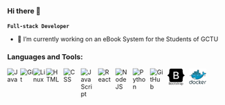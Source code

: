 ### Hi there 👋
**`Full-stack Developer`**

- 🔭 I’m currently working on an eBook System for the Students of GCTU 
<!--
- 🌱 I’m currently learning ...
- 👯 I’m looking to collaborate on ...
- 🤔 I’m looking for help with ...
- 💬 Ask me about ...
- 📫 How to reach me: ...
- 😄 Pronouns: ...
- ⚡ Fun fact: ...
-->

<h3 align="left">Languages and Tools:</h3>
<a href="https://www.java.com/en/"><img align="left" alt="Java" width="30px"  src="https://cdn.jsdelivr.net/gh/devicons/devicon/icons/java/java-original.svg"/></a>
<a href="https://git-scm.com/"><img align="left" alt="Git" width="30px" src="https://cdn.jsdelivr.net/gh/devicons/devicon/icons/git/git-original.svg" /></a>
<a href="https://www.linux.org/"><img align="left" alt="Linux" width="30px"  src="https://cdn.jsdelivr.net/gh/devicons/devicon/icons/linux/linux-original.svg" /></a>
<a href="https://developer.mozilla.org/en-US/docs/Web/HTML"><img align="left" alt="HTML" width="30px" style="padding-right:10px;" src="https://cdn.jsdelivr.net/gh/devicons/devicon/icons/html5/html5-plain.svg" /></a>
<a href="https://www.w3schools.com/Css/"><img align="left" alt="CSS" width="30px" style="padding-right:10px;" src="https://cdn.jsdelivr.net/gh/devicons/devicon/icons/css3/css3-plain.svg" /></a>
<a href="https://www.javascript.com/"><img align="left" alt="JavaScript" width="30px" style="padding-right:10px;" src="https://cdn.jsdelivr.net/gh/devicons/devicon/icons/javascript/javascript-plain.svg" /></a>
<a href="https://react.dev/"><img align="left" alt="React" width="30px" style="padding-right:10px;" src="https://cdn.jsdelivr.net/gh/devicons/devicon/icons/react/react-original.svg" /></a>
<a href="https://nodejs.org/"><img align="left" alt="NodeJS" width="30px" style="padding-right:10px;" src="https://cdn.jsdelivr.net/gh/devicons/devicon/icons/nodejs/nodejs-original.svg" /></a>
<a href="https://www.python.org/"><img align="left" alt="Python" width="30px" style="padding-right:10px;" src="https://cdn.jsdelivr.net/gh/devicons/devicon/icons/python/python-plain.svg" /></a>
<a href="https://github.com/"><img align="left" alt="GitHub" width="30px" style="padding-right:10px;" src="https://cdn.jsdelivr.net/gh/devicons/devicon/icons/github/github-original.svg" /></a>
 <a href="https://getbootstrap.com" target="_blank"> <img align="left" alt="Java" width="40px" style="padding-right:10px;" src="https://raw.githubusercontent.com/devicons/devicon/master/icons/bootstrap/bootstrap-plain-wordmark.svg" alt="bootstrap"/> </a>
 </a> <a href="https://www.docker.com/" target="_blank"> <img align="left" alt="Java" width="40px" style="padding-right:10px;" src="https://raw.githubusercontent.com/devicons/devicon/master/icons/docker/docker-original-wordmark.svg" alt="docker"/>

<br />

